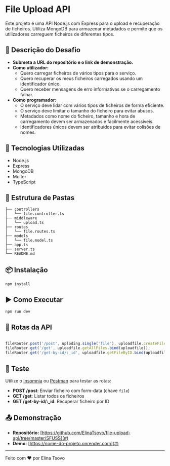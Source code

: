# File Upload API

Este projeto é uma API Node.js com Express para o upload e recuperação de ficheiros. Utiliza MongoDB para armazenar metadados e permite que os utilizadores carreguem ficheiros de diferentes tipos.

## 🔗 Descrição do Desafio

- **Submeta a URL do repositório e o link de demonstração.**
- **Como utilizador:**
  - Quero carregar ficheiros de vários tipos para o serviço.
  - Quero recuperar os meus ficheiros carregados usando um identificador único.
  - Quero receber mensagens de erro informativas se o carregamento falhar.
- **Como programador:**
  - O serviço deve lidar com vários tipos de ficheiros de forma eficiente.
  - O serviço deve limitar o tamanho do ficheiro para evitar abusos.
  - Metadados como nome do ficheiro, tamanho e hora de carregamento devem ser armazenados e facilmente acessíveis.
  - Identificadores únicos devem ser atribuídos para evitar colisões de nomes.

## 🚀 Tecnologias Utilizadas

- Node.js
- Express
- MongoDB
- Multer
- TypeScript

## 📁 Estrutura de Pastas

```
├── controllers
│   └── file.controller.ts
├── middleware
│   └── upload.ts
├── routes
│   └── file.routes.ts
├── models
│   └── file.model.ts
├── app.ts
├── server.ts
└── README.md
```

## 📦 Instalação

```bash
npm install
```

## ▶️ Como Executar

```bash
npm run dev
```

## 🔄 Rotas da API

```ts

fileRouter.post('/post', uploding.single('file'), uploadfile.createFileUpload.bind(uploadfile));
fileRouter.get('/get', uploadfile.getAllFiles.bind(uploadfile));
fileRouter.get('/get-by-id/:_id', uploadfile.getFileByID.bind(uploadfile));
```

## 🧪 Teste

Utilize o [Insomnia](https://insomnia.rest/) ou [Postman](https://www.postman.com/) para testar as rotas:

- **POST /post**: Enviar ficheiro com form-data (chave `file`)
- **GET /get**: Listar todos os ficheiros
- **GET /get-by-id/:\_id**: Recuperar ficheiro por ID

## 📤 Demonstração

- **Repositório:** [https://github.com/ElinaTsovo/file-upload-api/tree/master/SFUSS](#)
- **Demo:** [https://nome-do-projeto.onrender.com](#)

---

Feito com ❤️ por Elina Tsovo

